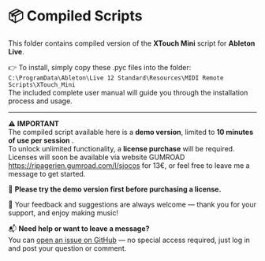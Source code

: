 # 📦 Compiled Scripts

This folder contains compiled version of the **XTouch Mini** script for **Ableton Live**.

👉 To install, simply copy these .pyc files into the folder:  
`C:\ProgramData\Ableton\Live 12 Standard\Resources\MIDI Remote Scripts\XTouch_Mini`  
The included complete user manual will guide you through the installation process and usage.

---

⚠️ **IMPORTANT**  
The compiled script available here is a **demo version**, limited to **10 minutes of use per session** .  
To unlock unlimited functionality, a **license purchase** will be required.  
Licenses will soon be available via website GUMROAD https://ripagerien.gumroad.com/l/sjocos for 13€, or feel free to leave me a message to get started.

🙏 **Please try the demo version first before purchasing a license.**

💬 Your feedback and suggestions are always welcome — thank you for your support, and enjoy making music!

📬 **Need help or want to leave a message?**  
You can [open an issue on GitHub](https://github.com/Ricky-Fr/XTouch-Mini-Script/issues) — no special access required, just log in and post your question or comment.
